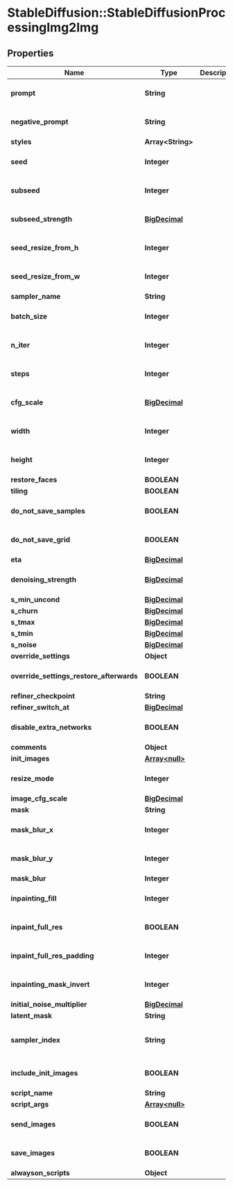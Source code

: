 # StableDiffusion::StableDiffusionProcessingImg2Img

## Properties
Name | Type | Description | Notes
------------ | ------------- | ------------- | -------------
**prompt** | **String** |  | [optional] [default to &#x27;&#x27;]
**negative_prompt** | **String** |  | [optional] [default to &#x27;&#x27;]
**styles** | **Array&lt;String&gt;** |  | [optional] 
**seed** | **Integer** |  | [optional] [default to -1]
**subseed** | **Integer** |  | [optional] [default to -1]
**subseed_strength** | [**BigDecimal**](BigDecimal.md) |  | [optional] [default to 0]
**seed_resize_from_h** | **Integer** |  | [optional] [default to -1]
**seed_resize_from_w** | **Integer** |  | [optional] [default to -1]
**sampler_name** | **String** |  | [optional] 
**batch_size** | **Integer** |  | [optional] [default to 1]
**n_iter** | **Integer** |  | [optional] [default to 1]
**steps** | **Integer** |  | [optional] [default to 50]
**cfg_scale** | [**BigDecimal**](BigDecimal.md) |  | [optional] [default to 7.0]
**width** | **Integer** |  | [optional] [default to 512]
**height** | **Integer** |  | [optional] [default to 512]
**restore_faces** | **BOOLEAN** |  | [optional] 
**tiling** | **BOOLEAN** |  | [optional] 
**do_not_save_samples** | **BOOLEAN** |  | [optional] [default to false]
**do_not_save_grid** | **BOOLEAN** |  | [optional] [default to false]
**eta** | [**BigDecimal**](BigDecimal.md) |  | [optional] 
**denoising_strength** | [**BigDecimal**](BigDecimal.md) |  | [optional] [default to 0.75]
**s_min_uncond** | [**BigDecimal**](BigDecimal.md) |  | [optional] 
**s_churn** | [**BigDecimal**](BigDecimal.md) |  | [optional] 
**s_tmax** | [**BigDecimal**](BigDecimal.md) |  | [optional] 
**s_tmin** | [**BigDecimal**](BigDecimal.md) |  | [optional] 
**s_noise** | [**BigDecimal**](BigDecimal.md) |  | [optional] 
**override_settings** | **Object** |  | [optional] 
**override_settings_restore_afterwards** | **BOOLEAN** |  | [optional] [default to true]
**refiner_checkpoint** | **String** |  | [optional] 
**refiner_switch_at** | [**BigDecimal**](BigDecimal.md) |  | [optional] 
**disable_extra_networks** | **BOOLEAN** |  | [optional] [default to false]
**comments** | **Object** |  | [optional] 
**init_images** | [**Array&lt;null&gt;**](.md) |  | [optional] 
**resize_mode** | **Integer** |  | [optional] [default to 0]
**image_cfg_scale** | [**BigDecimal**](BigDecimal.md) |  | [optional] 
**mask** | **String** |  | [optional] 
**mask_blur_x** | **Integer** |  | [optional] [default to 4]
**mask_blur_y** | **Integer** |  | [optional] [default to 4]
**mask_blur** | **Integer** |  | [optional] 
**inpainting_fill** | **Integer** |  | [optional] [default to 0]
**inpaint_full_res** | **BOOLEAN** |  | [optional] [default to true]
**inpaint_full_res_padding** | **Integer** |  | [optional] [default to 0]
**inpainting_mask_invert** | **Integer** |  | [optional] [default to 0]
**initial_noise_multiplier** | [**BigDecimal**](BigDecimal.md) |  | [optional] 
**latent_mask** | **String** |  | [optional] 
**sampler_index** | **String** |  | [optional] [default to &#x27;Euler&#x27;]
**include_init_images** | **BOOLEAN** |  | [optional] [default to false]
**script_name** | **String** |  | [optional] 
**script_args** | [**Array&lt;null&gt;**](.md) |  | [optional] 
**send_images** | **BOOLEAN** |  | [optional] [default to true]
**save_images** | **BOOLEAN** |  | [optional] [default to false]
**alwayson_scripts** | **Object** |  | [optional] 

